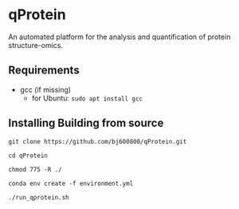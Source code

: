 # qProtein
An automated platform for the analysis and quantification of protein structure-omics.

## Requirements
- gcc (if missing)
  - for Ubuntu: `sudo apt install gcc`

## Installing Building from source

```
git clone https://github.com/bj600800/qProtein.git

cd qProtein

chmod 775 -R ./

conda env create -f environment.yml

./run_qprotein.sh
```
